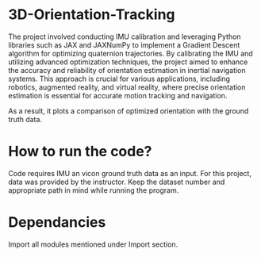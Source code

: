 # 3D-Orientation-Tracking

The project involved conducting IMU calibration and leveraging Python libraries such as JAX and JAXNumPy to implement a 
Gradient Descent algorithm for optimizing quaternion trajectories. By calibrating the IMU and utilizing advanced optimization 
techniques, the project aimed to enhance the accuracy and reliability of orientation estimation in inertial navigation systems.
This approach is crucial for various applications, including robotics, augmented reality, and virtual reality, 
where precise orientation estimation is essential for accurate motion tracking and navigation.

As a result, it plots a comparison of optimized orientation with the ground truth data.

# How to run the code?
Code requires IMU an vicon ground truth data as an input. For this project, data was provided by the instructor. Keep the dataset number and
appropriate path in mind while running the program. 

# Dependancies
Import all modules mentioned under Import section.
